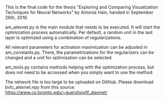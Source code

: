 This is the final code for the thesis "Exploring and Comparing Visualization Techniques for Neural Networks" by Antonia Hain, handed in September 26th, 2018.

am_alexnet.py is the main module that needs to be executed. It will start the optimization process automatically. Per default, a random unit in the last layer is optimized using a combination of regularizations.

All relevant parameters for activation maximization can be adjusted in am_constants.py. There, the parametrizations for the regularizers can be changed and a unit for optimization can be selected.

am_tools.py contains methods helping with the optimization process, but does not need to be accessed when you simply want to use the method.

The network file is too large to be uploaded on GitHub. Please download bvlc_alexnet.npy from this source: https://www.cs.toronto.edu/~guerzhoy/tf_alexnet/
